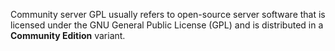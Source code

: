 Community server GPL usually refers to open-source server software that is licensed under the GNU General Public License (GPL) and is distributed in a **Community Edition** variant.